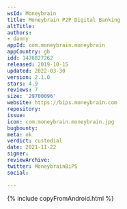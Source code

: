 ```yaml
---
wsId: Moneybrain
title: Moneybrain P2P Digital Banking
altTitle: 
authors:
- danny
appId: com.moneybrain.moneybrain
appCountry: gb
idd: 1476827262
released: 2019-10-15
updated: 2022-03-30
version: 2.1.0
stars: 4.9
reviews: 7
size: '29700096'
website: https://bips.moneybrain.com
repository: 
issue: 
icon: com.moneybrain.moneybrain.jpg
bugbounty: 
meta: ok
verdict: custodial
date: 2021-11-22
signer: 
reviewArchive: 
twitter: MoneybrainBiPS
social: 

---
```


{% include copyFromAndroid.html %}